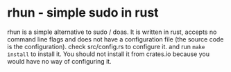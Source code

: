 # rhun - simple sudo in rust
rhun is a simple alternative to sudo / doas. It is written in rust, accepts no command
line flags and does not have a configuration file (the source code is the configuration).
check src/config.rs to configure it. and run `make install` to install it.
You should not install it from crates.io because you would have no way of configuring it.
